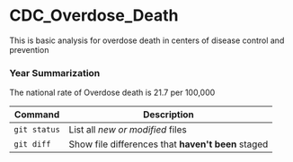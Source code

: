# CDC_Overdose_Death
This is basic analysis for overdose death in centers of disease control and prevention 
### Year Summarization
The national rate of Overdose death is 21.7 per 100,000

| Command | Description |
| --- | --- |
| `git status` | List all *new or modified* files |
| `git diff` | Show file differences that **haven't been** staged |
